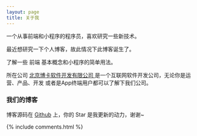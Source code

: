 ```yaml
---
layout: page
title: 关于我 
---
```


一个从事前端和小程序的程序员，喜欢研究一些新技术。
<p>
最近想研究一下个人博客，故此情况下此博客诞生了。
<p>
了解一些 前端 基本概念和小程序的简单用法。
<p>

所在公司
<a target="_blank" href="https://www.talkingdata.com/"> 北京博卡软件开发有限公司 </a>
是一个互联网软件开发公司，无论你是运营、产品、开发 或者是App终端用户都可以了解下我们公司。
<p>
<h3> 我们的博客 </h3>   
博客源码在 <a target="_blank" href='https://github.com/leopardpan/leopardpan.github.io/'>Github</a> 上，你的 Star 是我更新的动力，谢谢~

<p> 

<p> 

<p> 


{% include comments.html %}

